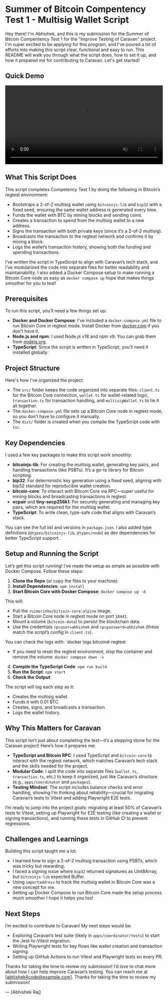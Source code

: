 # Summer of Bitcoin Compentency Test 1 - Multisig Wallet Script

Hey there! I'm Abhishek, and this is my submission for the Summer of Bitcoin Compentency Test 1 for the "Improve Testing of Caravan" project. I'm super excited to be applying for this program, and I've poured a lot of efforts into making this script clear, functional and easy to run. This README will walk you through what the script does, how to set it up, and how it prepared me for contributing to Caravan. Let's get started!

## Quick Demo

<video src="demo/demo.mp4" width="100%" controls autoplay muted loop>
  Your browser does not support the video tag.
</video>

## What This Script Does

This script completes Competency Test 1 by doing the following in Bitcoin’s regtest environment:
- Bootstraps a 2-of-2 multisig wallet using `bitcoinjs-lib` and `bip32` with a fixed seed, ensuring the same wallet address is generated every time.
- Funds the wallet with BTC by mining blocks and sending coins.
- Creates a transaction to spend from the multisig wallet to a new address.
- Signs the transaction with both private keys (since it’s a 2-of-2 multisig).
- Broadcasts the transaction to the regtest network and confirms it by mining a block.
- Logs the wallet’s transaction history, showing both the funding and spending transactions.

I’ve written the script in TypeScript to align with Caravan’s tech stack, and I’ve modularized the code into separate files for better readability and maintainability. I also added a Docker Compose setup to make running a Bitcoin Core node as easy as `docker compose up` hope that makes things smoother for you to test!

## Prerequisites

To run this script, you’ll need a few things set up:
- **Docker and Docker Compose**: I’ve included a `docker-compose.yml` file to run Bitcoin Core in regtest mode. Install Docker from [docker.com](https://www.docker.com/get-started/) if you don’t have it.
- **Node.js and npm**: I used Node.js v18 and npm v9. You can grab them from [nodejs.org](https://nodejs.org/).
- **TypeScript**: Since the script is written in TypeScript, you’ll need it installed globally:

## Project Structure

Here's how I've organized the project:
- The `src/` folder keeps the code organized into separate files: `client.ts` for the Bitcoin Core connection, `wallet.ts` for wallet-related logic, `transaction.ts` for transaction handling, and `multisigWallet.ts` to tie it all together.
- The `docker-compose.yml` file sets up a Bitcoin Core node in regtest mode, so you don’t have to configure it manually.
- The `dist/` folder is created when you compile the TypeScript code with `tsc`.


## Key Dependencies

I used a few key packages to make this script work smoothly:
- **bitcoinjs-lib**: For creating the multisig wallet, generating key pairs, and handling transactions (like PSBTs). It’s a go-to library for Bitcoin scripting.
- **bip32**: For deterministic key generation using a fixed seed, aligning with bip32 standard for reproducible wallet creation.
- **bitcoin-core**: To interact with Bitcoin Core via RPC—super useful for mining blocks and broadcasting transactions in regtest.
- **ecpair** and **tiny-secp256k1**: For securely generating and managing key pairs, which are required for the multisig wallet.
- **TypeScript**: To write clean, type-safe code that aligns with Caravan’s stack.

You can see the full list and versions in `package.json`. I also added type definitions (`@types/bitcoinjs-lib`, `@types/node`) as dev dependencies for better TypeScript support.

## Setup and Running the Script

Let’s get this script running! I’ve made the setup as simple as possible with Docker Compose. Follow these steps:

1. **Clone the Repo** (or copy the files to your machine):
2. **Install Dependencies**: `npm install`
3. **Start Bitcoin Core with Docker Compose**: `docker compose up -d`

This will:
- Pull the `ruimarinho/bitcoin-core:alpine` image.
- Start a Bitcoin Core node in regtest mode on port `18443`.
- Mount a volume (`bitcoin-data`) to persist the blockchain data.
- Use the credentials `rpcuser=abhishek` and `rpcpassword=abhishek` (these match the script’s config in `client.ts`).

You can check the logs with: `docker logs bitcoind-regtest

- If you need to reset the regtest environment, stop the container and remove the volume: `docker compose down -v`

4. **Compile the TypeScript Code**: `npm run build`
5. **Run the Script**: `npm start`
6. **Check the Output**:
   
The script will log each step as it:
- Creates the multisig wallet.
- Funds it with 0.01 BTC.
- Creates, signs, and broadcasts a transaction.
- Logs the wallet history.


## Why This Matters for Caravan

This script isn’t just about completing the test—it’s a stepping stone for the Caravan project! Here’s how it prepares me:
- **TypeScript and Bitcoin RPC**: I used TypeScript and `bitcoin-core` to interact with the regtest network, which matches Caravan’s tech stack and the skills needed for the project.
- **Modular Code**: I split the code into separate files (`wallet.ts`, `transaction.ts`, etc.) to keep it organized, just like Caravan’s structure (e.g., `apps/coordinator` and `packages`).
- **Testing Mindset**: The script includes balance checks and error handling, showing I’m thinking about reliability—crucial for migrating Caravan’s tests to Vitest and adding Playwright E2E tests.

I’m ready to jump into the project goals: migrating at least 50% of Caravan’s tests to Vitest, setting up Playwright for E2E testing (like creating a wallet or signing transactions), and running these tests in GitHub CI to prevent regressions.

## Challenges and Learnings

Building this script taught me a lot:
- I learned how to sign a 2-of-2 multisig transaction using PSBTs, which was tricky but rewarding.
- I faced a signing issue where `bip32` returned signatures as Uint8Array, but `bitcoinjs-lib` expected Buffer.
- Using `importaddress` to track the multisig wallet in Bitcoin Core was a new concept for me.
- Setting up Docker Compose to run Bitcoin Core made the setup process much smoother I hope it helps you too!

## Next Steps

I’m excited to contribute to Caravan! My next steps would be:
- Exploring Caravan’s test suite (likely in `apps/coordinator/tests`) to start the Jest-to-Vitest migration.
- Writing Playwright tests for key flows like wallet creation and transaction signing.
- Setting up GitHub Actions to run Vitest and Playwright tests on every PR.

Thanks for taking the time to review my submission! I’d love to chat more about how I can help improve Caravan’s testing. You can reach me at [abhishek4code@example.com]. 
Thanks for taking the time to review my submission!

— [Abhishek Raj]

